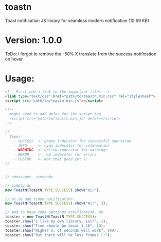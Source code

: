 # toastn
Toast notification JS library for seamless modern notification (10.69 KB)


# Version: 1.0.0

ToDo: i forgot to remove the -50% X translate from the success notification on hover


# Usage:
```html
<!-- First add a link to the important files -->
<link type="text/css" href="path/to/toastn.min.css" rel="stylesheet">
<script src="path/to/toastn.min.js"></script>

<!--
  might need to add defer for the script tag
  <script src="path/to/toastn.min.js" defer></script> 
-->
```

```js
/*
  Types:
    - SUCCESS  <- green indecator for successful operation
    - INFO     <- cyan indecator for information
    - WARNING  <- yellow indecator for warnings
    - ERROR    <- red indecator for errors
    - CUSTOM   <- Not that good yet (:
*/


// <message>, <second>

// simply do
new ToastN(ToastN.TYPE.SUCCESS).show("Hi!");

// or to add timed notification
new ToastN(ToastN.TYPE.SUCCESS).show("Hi!", 3);

// and to have same settings notification, do
toaster = new ToastN(ToastN.TYPE.SUCCESS);
toaster.show("I like my own library, Lol!", 1);
toaster.show("Time should be about 1-10", 10);
toaster.show("Higher n. of seconds will work", 999);
toaster.show("But there will be less frames (:");
```
